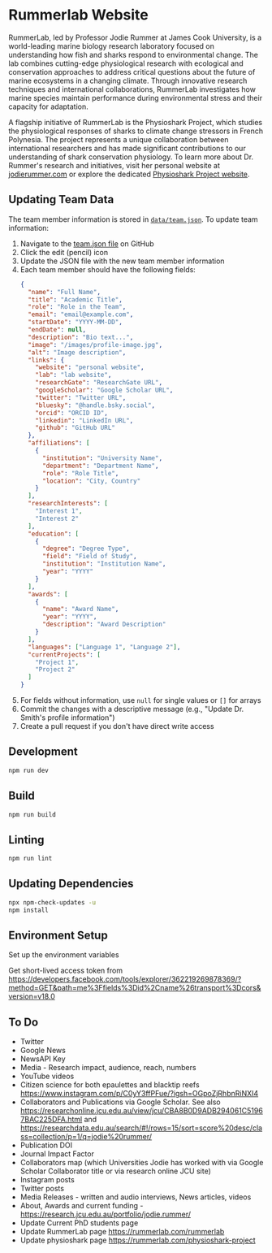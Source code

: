 # Rummerlab Website

RummerLab, led by Professor Jodie Rummer at James Cook University, is a world-leading marine biology research laboratory focused on understanding how fish and sharks respond to environmental change. The lab combines cutting-edge physiological research with ecological and conservation approaches to address critical questions about the future of marine ecosystems in a changing climate. Through innovative research techniques and international collaborations, RummerLab investigates how marine species maintain performance during environmental stress and their capacity for adaptation.

A flagship initiative of RummerLab is the Physioshark Project, which studies the physiological responses of sharks to climate change stressors in French Polynesia. The project represents a unique collaboration between international researchers and has made significant contributions to our understanding of shark conservation physiology. To learn more about Dr. Rummer's research and initiatives, visit her personal website at [jodierummer.com](https://jodierummer.com) or explore the dedicated [Physioshark Project website](https://physioshark.org).

## Updating Team Data

The team member information is stored in [`data/team.json`](data/team.json). To update team information:

1. Navigate to the [team.json file](data/team.json) on GitHub
2. Click the edit (pencil) icon
3. Update the JSON file with the new team member information
4. Each team member should have the following fields:
   ```json
   {
     "name": "Full Name",
     "title": "Academic Title",
     "role": "Role in the Team",
     "email": "email@example.com",
     "startDate": "YYYY-MM-DD",
     "endDate": null,
     "description": "Bio text...",
     "image": "/images/profile-image.jpg",
     "alt": "Image description",
     "links": {
       "website": "personal website",
       "lab": "lab website",
       "researchGate": "ResearchGate URL",
       "googleScholar": "Google Scholar URL",
       "twitter": "Twitter URL",
       "bluesky": "@handle.bsky.social",
       "orcid": "ORCID ID",
       "linkedin": "LinkedIn URL",
       "github": "GitHub URL"
     },
     "affiliations": [
       {
         "institution": "University Name",
         "department": "Department Name",
         "role": "Role Title",
         "location": "City, Country"
       }
     ],
     "researchInterests": [
       "Interest 1",
       "Interest 2"
     ],
     "education": [
       {
         "degree": "Degree Type",
         "field": "Field of Study",
         "institution": "Institution Name",
         "year": "YYYY"
       }
     ],
     "awards": [
       {
         "name": "Award Name",
         "year": "YYYY",
         "description": "Award Description"
       }
     ],
     "languages": ["Language 1", "Language 2"],
     "currentProjects": [
       "Project 1",
       "Project 2"
     ]
   }
   ```
5. For fields without information, use `null` for single values or `[]` for arrays
6. Commit the changes with a descriptive message (e.g., "Update Dr. Smith's profile information")
7. Create a pull request if you don't have direct write access

## Development

```bash
npm run dev
```

## Build

```bash
npm run build
```

## Linting

```bash
npm run lint
```

## Updating Dependencies

```bash
npx npm-check-updates -u
npm install
```

## Environment Setup

Set up the environment variables

Get short-lived access token from https://developers.facebook.com/tools/explorer/362219269878369/?method=GET&path=me%3Ffields%3Did%2Cname%26transport%3Dcors&version=v18.0

## To Do

- Twitter
- Google News
- NewsAPI Key
- Media - Research impact, audience, reach, numbers
- YouTube videos
- Citizen science for both epaulettes and blacktip reefs https://www.instagram.com/p/C0yY3ffPFue/?igsh=OGpoZjRhbnRiNXI4
- Collaborators and Publications via Google Scholar. See also https://researchonline.jcu.edu.au/view/jcu/CBA8B0D9ADB294061C51967BAC225DFA.html and https://researchdata.edu.au/search/#!/rows=15/sort=score%20desc/class=collection/p=1/q=jodie%20rummer/
- Publication DOI
- Journal Impact Factor
- Collaborators map (which Universities Jodie has worked with via Google Scholar Collaborator title or via research online JCU site)
- Instagram posts
- Twitter posts
- Media Releases - written and audio interviews, News articles, videos
- About, Awards and current funding - https://research.jcu.edu.au/portfolio/jodie.rummer/
- Update Current PhD students page
- Update RummerLab page https://rummerlab.com/rummerlab
- Update physioshark page https://rummerlab.com/physioshark-project